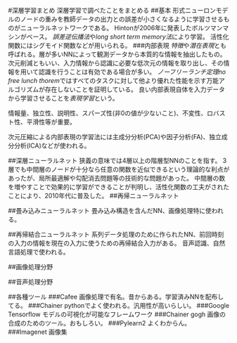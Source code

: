 #深層学習まとめ
深層学習で調べたことをまとめる
##基本
形式ニューロンモデルのノードの重みを教師データの出力との誤差が小さくなるように学習させるものがニューラルネットワークである。
Hintonが2006年に発表したボルツマンマシンがベース。
*誤差逆伝播法*や*long short term memory法*により学習。
活性化関数にはシグモイド関数などが用いられる。
###内部表現
*特徴*や*潜在表現*とも呼ばれる。層が多いNNによって観測データから本質的な情報を抽出したもの。
次元削減ともいい、入力情報から認識に必要な低次元の情報を取り出し、その情報を用いて認識を行うことは有効である場合が多い。
*ノーフリーランチ定理no free lunch thorem*ではすべてのタスクに対して他より優れた性能を示す万能アルゴリズムが存在しないことを証明している。
良い内部表現自体を入力データから学習させることを*表現学習*という。

情報量、独立性、説明性、スパーズ性(非0の値が少ないこと)、不変性、ロバスト性、平滑性等が重要。

次元圧縮による内部表現の学習法には主成分分析(PCA)や因子分析(FA)、独立成分分析(ICA)などが使われる。





##深層ニューラルネット
狭義の意味では4層以上の階層型NNのことを指す。
3層でも中間層のノードが十分なら任意の関数を近似できるという理論的な利点があったが、局所最適解や勾配消去問題等の技術的な問題があった。
中間層の数を増やすことで効果的に学習ができることが判明し、活性化関数の工夫がされたことにより、2010年代に普及した。
##再帰ニューラルネット


##畳み込みニューラルネット
畳み込み構造を含んだNN、画像処理特に使われる。


##再帰結合ニューラルネット
系列データ処理のために作られたNN、前回時刻の入力の情報を現在の入力に使うための再帰結合入力がある。
音声認識、自然言語処理で使われる。



##画像処理分野



##音声処理分野



##各種ツール
###Cafee
画像処理で有名。昔からある。学習済みNNを配布してる。
###Chainer
pythonでよく使われる。汎用性が高いらしい。
###Google Tensorflow
モデルの可視化が可能なフレームワーク
###Chainer gogh
画像の合成のためのツール。おもしろい。
###Pylearn2
よくわからん。
###Imagenet
画像集








